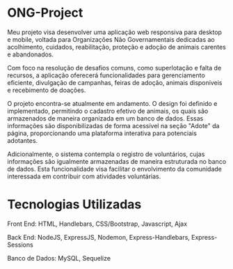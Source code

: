 # ONG-Project

Meu projeto visa desenvolver uma aplicação web responsiva para desktop e mobile, voltada para Organizações Não Governamentais dedicadas ao acolhimento, cuidados, reabilitação, proteção e adoção de animais carentes e abandonados.

Com foco na resolução de desafios comuns, como superlotação e falta de recursos, a aplicação oferecerá funcionalidades para gerenciamento eficiente, divulgação de campanhas, feiras de adoção, animais disponíveis e recebimento de doações. 

O projeto encontra-se atualmente em andamento. O design foi definido e implementado, permitindo o cadastro efetivo de animais, os quais são armazenados de maneira organizada em um banco de dados. Essas informações são disponibilizadas de forma acessível na seção "Adote" da página, proporcionando uma plataforma interativa para potenciais adotantes.

Adicionalmente, o sistema contempla o registro de voluntários, cujas informações são igualmente armazenadas de maneira estruturada no banco de dados. Esta funcionalidade visa facilitar o envolvimento da comunidade interessada em contribuir com atividades voluntárias.

# Tecnologias Utilizadas
Front End: HTML, Handlebars, CSS/Bootstrap, Javascript, Ajax

Back End: NodeJS, ExpressJS, Nodemon, Express-Handlebars, Express-Sessions

Banco de Dados: MySQL, Sequelize
